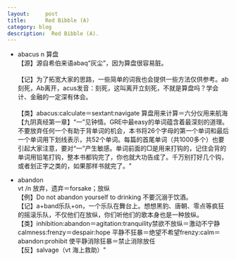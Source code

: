 ```yaml
---
layout:     post
title:      Red Bibble (A)
category: blog
description:  Red Bibble (A).
---
```


* abacus
n 算盘<br />【源】源自希伯来语abaq“灰尘”，因为算盘很容易脏。<br /><br />【记】为了拓宽大家的思路，一些简单的词我也会提供一些方法仅供参考。ab刻死，Ab离开，acus发音：刻死，这叫离开立刻死，不就是算盘吗？学会计、金融的一定深有体会。<br /><br />【类】abacus:calculate＝sextant:navigate   算盘用来计算＝六分仪用来航海<br />【九阴真经第一章】“一”见钟情。GRE中最easy的单词蕴含着最深刻的道理。不要放弃任何一个有助于背单词的机会，本书将26个字母的第一个单词和最后一个单词用下划线表示，共52个单词。每篇的首尾单词（共1000多个）也要引起大家注意，要对“一”产生敏感。单词前面的□是用来打钩的，记住会背的单词用铅笔打钩，整本书都钩完了，你也就大功告成了。千万别打好几个钩，或者划正字之类的，如果那样书就完了。"

* abandon	
vt /n 放弃，遗弃＝forsake；放纵<br />【例】Do not abandon yourself to drinking 不要沉溺于饮酒。<br />【记】a+band乐队+on，一个乐队在舞台上。想想黑豹、唐朝、零点等疯狂的摇滚乐队，不仅他们在放纵，你们听他们的歌本身也是一种放纵。<br />【类】inhibition:abandon＝agitation:tranquility禁欲不放纵＝激动不宁静calmness:frenzy＝despair:hope  平静不狂暴＝绝望不希望frenzy:calm＝abandon:prohibit  使平静消除狂暴＝禁止消除放任<br />【反】salvage（vt 海上救助）"<br/>

